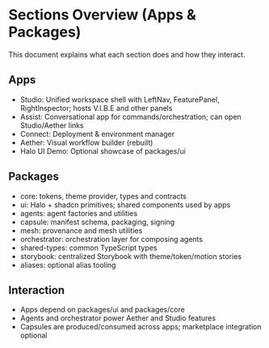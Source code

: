 # Sections Overview (Apps & Packages)

This document explains what each section does and how they interact.

## Apps

- Studio: Unified workspace shell with LeftNav, FeaturePanel, RightInspector; hosts V.I.B.E and other panels
- Assist: Conversational app for commands/orchestration; can open Studio/Aether links
- Connect: Deployment & environment manager
- Aether: Visual workflow builder (rebuilt)
- Halo UI Demo: Optional showcase of packages/ui

## Packages

- core: tokens, theme provider, types and contracts
- ui: Halo + shadcn primitives; shared components used by apps
- agents: agent factories and utilities
- capsule: manifest schema, packaging, signing
- mesh: provenance and mesh utilities
- orchestrator: orchestration layer for composing agents
- shared-types: common TypeScript types
- storybook: centralized Storybook with theme/token/motion stories
- aliases: optional alias tooling

## Interaction

- Apps depend on packages/ui and packages/core
- Agents and orchestrator power Aether and Studio features
- Capsules are produced/consumed across apps; marketplace integration optional
